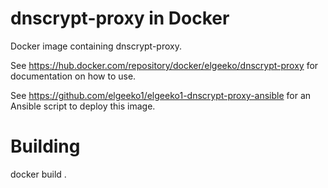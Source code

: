 # dnscrypt-proxy in Docker
Docker image containing dnscrypt-proxy.

See https://hub.docker.com/repository/docker/elgeeko/dnscrypt-proxy for
documentation on how to use.

See https://github.com/elgeeko1/elgeeko1-dnscrypt-proxy-ansible for an Ansible
script to deploy this image.

# Building
docker build .

